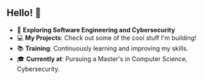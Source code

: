 ## Hello! 👋

- 🤖 **Exploring Software Engineering and Cybersecurity**  
- 💻 **My Projects**: Check out some of the cool stuff I'm building!  
- 📚 **Training**: Continuously learning and improving my skills.  
- 🎓 **Currently at**: Pursuing a Master's in Computer Science, Cybersecurity. 
